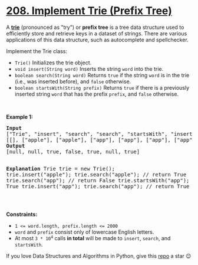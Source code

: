 # [208. Implement Trie (Prefix Tree)][title]

<p>A <a href="https://en.wikipedia.org/wiki/Trie" target="_blank"><strong>trie</strong></a> (pronounced as "try") or <strong>prefix tree</strong> is a tree data structure used to efficiently store and retrieve keys in a dataset of strings. There are various applications of this data structure, such as autocomplete and spellchecker.</p>
<p>Implement the Trie class:</p>
<ul>
<li><code>Trie()</code> Initializes the trie object.</li>
<li><code>void insert(String word)</code> Inserts the string <code>word</code> into the trie.</li>
<li><code>boolean search(String word)</code> Returns <code>true</code> if the string <code>word</code> is in the trie (i.e., was inserted before), and <code>false</code> otherwise.</li>
<li><code>boolean startsWith(String prefix)</code> Returns <code>true</code> if there is a previously inserted string <code>word</code> that has the prefix <code>prefix</code>, and <code>false</code> otherwise.</li>
</ul>
<p> </p>
<p><strong>Example 1:</strong></p>
<pre><strong>Input</strong>
["Trie", "insert", "search", "search", "startsWith", "insert", "search"]
[[], ["apple"], ["apple"], ["app"], ["app"], ["app"], ["app"]]
<strong>Output</strong>
[null, null, true, false, true, null, true]

<strong>Explanation</strong>
Trie trie = new Trie();
trie.insert("apple");
trie.search("apple");   // return True
trie.search("app");     // return False
trie.startsWith("app"); // return True
trie.insert("app");
trie.search("app");     // return True
</pre>
<p> </p>
<p><strong>Constraints:</strong></p>
<ul>
<li><code>1 &lt;= word.length, prefix.length &lt;= 2000</code></li>
<li><code>word</code> and <code>prefix</code> consist only of lowercase English letters.</li>
<li>At most <code>3 * 10<sup>4</sup></code> calls <strong>in total</strong> will be made to <code>insert</code>, <code>search</code>, and <code>startsWith</code>.</li>
</ul>


If you love Data Structures and Algorithms in Python, give this [repo][me] a star :wink:

[title]: https://leetcode.com/problems/implement-trie-prefix-tree
[me]: https://github.com/bumblebee211196/awesome-python-leetcode